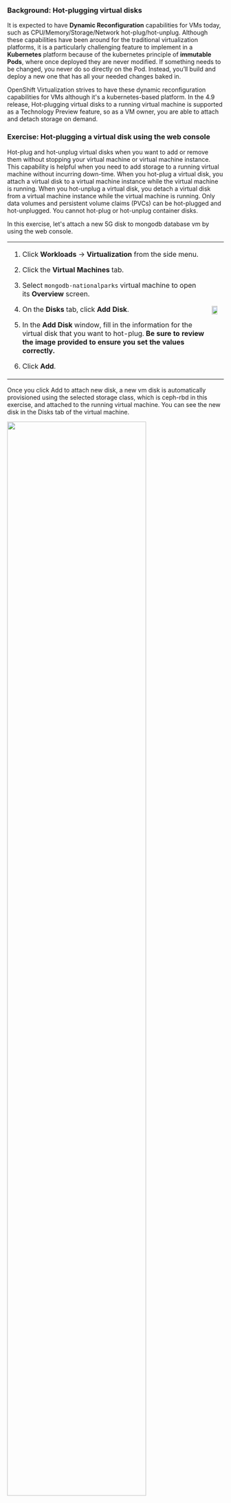 ### Background: Hot-plugging virtual disks
It is expected to have **Dynamic Reconfiguration** capabilities for VMs today, such as CPU/Memory/Storage/Network hot-plug/hot-unplug.
Although these capabilities have been around for the traditional virtualization platforms, it is a particularly challenging feature to implement in a **Kubernetes** platform because of the kubernetes principle of **immutable Pods**, where once deployed they are never modified. If something needs to be changed, you never do so directly on the Pod. Instead, you’ll build and deploy a new one that has all your needed changes baked in.

OpenShift Virtualization strives to have these dynamic reconfiguration capabilities for VMs although it's a kubernetes-based platform. In the 4.9 release, Hot-plugging virtual disks to a running virtual machine is supported as a Technology Preview feature, so as a VM owner, you are able to attach and detach storage on demand.

### Exercise: Hot-plugging a virtual disk using the web console
Hot-plug and hot-unplug virtual disks when you want to add or remove them without stopping your virtual machine or virtual machine instance. This capability is helpful when you need to add storage to a running virtual machine without incurring down-time. When you hot-plug a virtual disk, you attach a virtual disk to a virtual machine instance while the virtual machine is running. When you hot-unplug a virtual disk, you detach a virtual disk from a virtual machine instance while the virtual machine is running. Only data volumes and persistent volume claims (PVCs) can be hot-plugged and hot-unplugged. You cannot hot-plug or hot-unplug container disks.

In this exercise, let's attach a new 5G disk to mongodb database vm by using the web console.
<table>
  <tr>
    <td>

1. Click **Workloads** → **Virtualization** from the side menu.
   
2. Click the **Virtual Machines** tab.
   
3. Select `mongodb-nationalparks` virtual machine to open its **Overview** screen.

4. On the **Disks** tab, click **Add Disk**.

5. In the **Add Disk** window, fill in the information for the virtual disk that you want to hot-plug. **Be sure to review the image provided to ensure you set the values correctly.**

6. Click **Add**.
   </td>
   <td><img src="img/hot-plug-disk-card.png" width="80%"/></td>
    </tr>
    </table>

Once you click Add to attach new disk, a new vm disk is automatically provisioned using the selected storage class, which is ceph-rbd in this exercise, and attached to the running virtual machine. You can see the new disk in the Disks tab of the virtual machine.

<img src="img/hot-plug-disk-list.png" width="80%"/></td>

To verify if the new 5G disk is recognized and ready to use by the guest operating system, let's connect the console of our virtual machine and list block devices.

1. Click **Workloads** → **Virtualization** from the side menu.
   
2. Click the **Virtual Machines** tab.
   
3. Select `mongodb-nationalparks` virtual machine to open its **Overview** screen.

4. Navigate to the "**Console**" tab. You'll be able to login with "**centos/redhat**", noting that you may have to click on the console window for it to capture your input.

5. Once you're in the virtual machine, run the lsblk command to list block devices recognized by the operating system.
```copy
sudo lsblk
```
<img src="img/hot-plug-disk-lsblk.png" width="50%"/></td>

### Exercise: Expand the VM's disk
OpenShift allows users to easily resize an existing PersistentVolumeClaim (PVC) objects. You no longer have to manually interact with the storage backend or delete and recreate PV and PVC objects to increase the size of a volume. Shrinking persistent volumes is not supported.

In this exercise, let's resize our hot-plugged 5G disk to 7G by using the web console.
<table>
  <tr>
    <td>

1. Click **Workloads** → **Virtualization** from the side menu.
   
2. Click the **Virtual Machines** tab.
   
3. Select `mongodb-nationalparks` virtual machine to open its **Overview** screen.

4. On the **Disks** tab, click the **PVC name** of the `PersistingHotplug` disk.

5. In the **PersistentVolumeClaims** window, click **Actions** → **Expand PVC**

6. In the **Expand PersistentVolumeClaim** pop-up window, set the **Total Size** as **7 GiB**

7. Click **Expand**.
   
   </td>
   <td><img src="img/hot-plug-disk-expand-pvc.png" width="100%"/></td>
    </tr>
    </table>

Currently, an expanded disk's new size isn't automatically recognised by the OS. Instead this must be done at a lower level, which we will explain below. There is an [upstream feature](https://github.com/kubevirt/kubevirt/pull/5981) for this functionality in Kubernetes which is expected to be added ina. future version of OpenShift.

To verify if the guest operating system has recognized the disk expansion, let's connect the console of our virtual machine and list block devices again.
Size of the hot-plugged disk should still listed as 5G instead of 7G.

1. Click **Workloads** → **Virtualization** from the side menu.
   
2. Click the **Virtual Machines** tab.
   
3. Select `mongodb-nationalparks` virtual machine to open its **Overview** screen.

4. Navigate to the "**Console**" tab. You'll be able to login with "**centos/redhat**", noting that you may have to click on the console window for it to capture your input.

5. Once you're in the virtual machine, run the lsblk command to list block devices recognized by the operating system.
```execute
sudo lsblk
```
<img src="img/hot-plug-disk-lsblk.png" width="50%"/></td>

As we mentioned, the OS still sees this disk as 5GB. Let's fix this, but first a quick refresher from previous labs. As you'll recall OpenShift Virtualization creates one pod for each running virtual machine. This pod's primary container runs the virt-launcher. The main purpose of the virt-launcher Pod is to provide the cgroups and namespaces which will be used to host the VM process.
An instance of `libvirtd` is present in every VM pod. virt-launcher uses libvirtd to manage the life-cycle of the VM process.
libvirt is an open-source API, daemon and management tool for managing platform virtualization including KVM, `virsh` is the most popular command line interface to interact with libvirt daemon `libvirtd`. 

In other words, you can manage KVM VM’s using `virsh` command line interface.

To send the disk size change event we need to a guest operating system, we can execute the `virsh blockresize` command inside the virt-launcher pod of the virtual machine.

Let's do it!

First connect the terminal of the `virt-launcher` pod of our virtual machine and execute `virsh blockresize` command to notify the guest operating system so that it can recognize the disk size expansion.

1. Click **Workloads** → **Pods** from the side menu.
   
2. Select the Pod whose name starts with `virt-launcher-mongodb-nationalparks` its **Overview** screen.

3. Navigate to the "**Terminal**" tab. You may have to click on the console window for it to capture your input.

4. Once you're in the Pod's terminal, run the following commands to list block devices attached to the running virtual machine.

First list the running virtual machine and note it's Id.
```copy
virsh list
```
~~~bash
 Id   Name                                State
---------------------------------------------------
 1    backup-test_mongodb-nationalparks   running
~~~
Now list the block devices attached to the running virtual machine with `virsh domblklist` command.
```copy
virsh domblklist 1
```
~~~bash
 Target   Source
-----------------------------------------------------------------------------------------------------------
 vda      /dev/mongodb-nationalparks
 vdb      /var/run/kubevirt-ephemeral-disks/cloud-init-data/backup-test/mongodb-nationalparks/noCloud.iso
 sda      /var/run/kubevirt/hotplug-disks/disk-0
~~~
The name of the disk we have expanded should be disk-0. You can check the name of the disk on the **Disks** tab of the virtual machine if you are not sure.
Once you identify the disk which is `sda` in our example, then run the `virsh blockresize` command to notify the guest operating system that the disk is expanded to 7 GB.

```copy
virsh blockresize 1 sda 7g
```
~~~bash
Block device 'sda' is resized
~~~
After executing the `virsh blockresize` command, verify by listing block devices recognized by the operating system again in the virtual machine console.
```execute
sudo lsblk
```
<img src="img/hot-plug-disk-lsblk-expanded.png" width="50%"/></td>

### Exercise: Hot-unplugging a virtual disk using the web console
Hot-unplug virtual disks when you want to remove them without stopping your virtual machine or virtual machine instance. This capability is helpful when you need to remove storage from a running virtual machine without incurring down-time. When you hot-unplug a virtual disk, you detach a virtual disk from a virtual machine instance while the virtual machine is running. Only data volumes and persistent volume claims (PVCs) can be hot-unplugged.

In this exercise, let's detach the disk that we have hot-plugged in the previous exercise from our mongodb database vm by using the web console.
<table>
  <tr>
    <td>

1. Click **Workloads** → **Virtualization** from the side menu.
   
2. Click the **Virtual Machines** tab.
   
3. Select `mongodb-nationalparks` virtual machine to open its **Overview** screen.

4. Click the **Disks** tab. The page displays a list of disks attached to the virtual machine.

5. Click the Options menu <img src="data:image/png;base64,iVBORw0KGgoAAAANSUhEUgAAABsAAAAjCAIAAADqn+bCAAAACXBIWXMAAA7EAAAOxAGVKw4bAAAA+0lEQVRIie2WMQqEMBBFJ47gUXRBLyBYqbUXULCx9CR2XsAb6AlUEM9kpckW7obdZhwWYWHXX/3i8TPJZEKEUgpOlXFu3JX4V4kmB2qaZhgGKSUiZlkWxzEBC84N9zxv27bdO47Tti0Bs3at4wBgXVca/lJnfN/XPggCGmadIwAsywIAiGhZFk1ydy2EYJKgGCqK4vZUVVU0zKpxnmftp2mi4S/1GhG1N82DMWNNYVmW4zgqpRAxTVMa5t4evlg11nXd9/1eY57nSZIQMKtG13WllLu3bbvrOgJmdUbHwfur8Xniqw6Hh5UYRdGDNowwDA+WvP4UV+JPJ94B1gKUWcTOCT0AAAAASUVORK5CYII=" alt="kebab" title="Options menu"> of the **disk** named `disk-0` which is marked as `PersistingHotplug`

6. Click **Delete**.
   
7. In the confirmation pop-up window, click **Detach** to hot-unplug the disk.
   </td>
   <td><img src="img/hot-plug-disk-detach.png" width="100%"/></td>
    </tr>
    </table>

Once you click **Detach** to hot-unplug the disk it's  detached from the running virtual machine and guest operating system automatically recognizes the event. 
To verify if the 7G disk removal is recognized by the guest operating system, let's connect the console of our virtual machine and list block devices once again. The disk should no longer be listed by the guest operating system.

1. Click **Workloads** → **Virtualization** from the side menu.
   
2. Click the **Virtual Machines** tab.
   
3. Select `mongodb-nationalparks` virtual machine to open its **Overview** screen.

4. Navigate to the "**Console**" tab. You'll be able to login with "**centos/redhat**", noting that you may have to click on the console window for it to capture your input.

5. Once you're in the virtual machine, run the lsblk command to list block devices recognized by the operating system.
```execute
sudo lsblk
```
<img src="img/hot-plug-disk-lsblk-removed.png" width="50%"/></td>

That's it for hot-plugging and expanding virtual disks - we've hot-plugged a new 5GB disk to our mongodb database virtual machine using OpenShift web console, expanded its size to 7GB and finally hot-unplugged it from our virtual machine.
